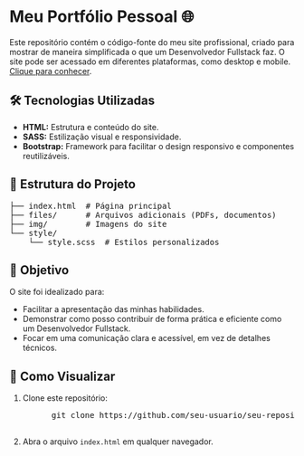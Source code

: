 <h1>Meu Portfólio Pessoal 🌐</h1>
<p>
  Este repositório contém o código-fonte do meu site profissional, criado para mostrar de maneira simplificada o que um Desenvolvedor Fullstack faz.  
  O site pode ser acessado em diferentes plataformas, como desktop e mobile.  
  <a href="https://devcauaraphael.github.io/Site_Portfolio/" target="_blank">Clique para conhecer</a>.
</p>

<h2>🛠️ Tecnologias Utilizadas</h2>
<ul>
  <li><b>HTML:</b> Estrutura e conteúdo do site.</li>
  <li><b>SASS:</b> Estilização visual e responsividade.</li>
  <li><b>Bootstrap:</b> Framework para facilitar o design responsivo e componentes reutilizáveis.</li>
</ul>

<h2>📁 Estrutura do Projeto</h2>
<pre>
├── index.html  # Página principal
├── files/      # Arquivos adicionais (PDFs, documentos)
├── img/        # Imagens do site
└── style/
    └── style.scss  # Estilos personalizados
</pre>

<h2>🌟 Objetivo</h2>
<p>O site foi idealizado para:</p>
<ul>
  <li>Facilitar a apresentação das minhas habilidades.</li>
  <li>Demonstrar como posso contribuir de forma prática e eficiente como um Desenvolvedor Fullstack.</li>
  <li>Focar em uma comunicação clara e acessível, em vez de detalhes técnicos.</li>
</ul>

<h2>🚀 Como Visualizar</h2>
<ol>
  <li>Clone este repositório:
    <pre>
      git clone https://github.com/seu-usuario/seu-repositorio.git
    </pre>
  </li>
  <li>Abra o arquivo <code>index.html</code> em qualquer navegador.</li>
</ol>

